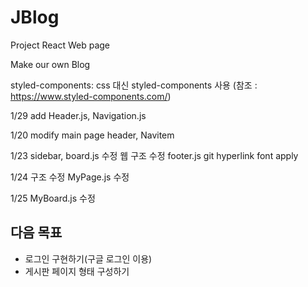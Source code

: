 # JBlog
Project React Web page 

Make our own Blog

styled-components: css 대신 styled-components 사용
(참조 : https://www.styled-components.com/)

1/29
add Header.js, Navigation.js

1/20
modify main page header, Navitem

1/23
sidebar, board.js 수정
웹 구조 수정
footer.js git hyperlink
font apply

1/24 
구조 수정
MyPage.js 수정

1/25
MyBoard.js 수정


## 다음 목표 
- 로그인 구현하기(구글 로그인 이용)
- 게시판 페이지 형태 구성하기


